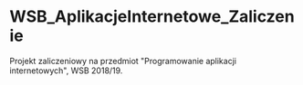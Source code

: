 # WSB_AplikacjeInternetowe_Zaliczenie
Projekt zaliczeniowy na przedmiot "Programowanie aplikacji internetowych", WSB 2018/19.

